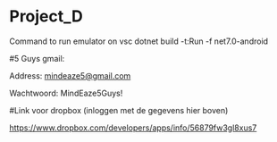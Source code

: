 # Project_D

Command to run emulator on vsc dotnet build -t:Run -f net7.0-android


#5 Guys gmail:

Address:
mindeaze5@gmail.com

Wachtwoord:
MindEaze5Guys!

#Link voor dropbox (inloggen met de gegevens hier boven)

https://www.dropbox.com/developers/apps/info/56879fw3gl8xus7
